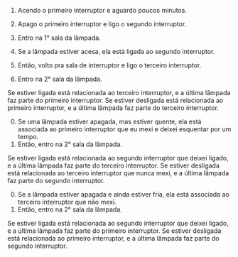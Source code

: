 
1. Acendo o primeiro interruptor e aguardo poucos minutos.
2. Apago o primeiro interruptor e ligo o segundo interruptor.
3. Entro na 1° sala da lâmpada.


0. Se a lâmpada estiver acesa, ela está ligada ao segundo interruptor.
1. Então, volto pra sala de interruptor e ligo o terceiro interruptor.
2. Entro na 2° sala da lâmpada.

Se estiver ligada está relacionada ao terceiro interruptor, e a última lâmpada faz parte do primeiro interruptor.
Se estiver desligada está relacionada ao primeiro interruptor, e a última lâmpada faz parte do terceiro interruptor.


0. Se uma lâmpada estiver apagada, mas estiver quente, ela está associada ao primeiro interruptor que eu mexi e deixei esquentar por um tempo.
1. Então, entro na 2° sala da lâmpada.

Se estiver ligada está relacionada ao segundo interruptor que deixei ligado, e a última lâmpada faz parte do terceiro interruptor.
Se estiver desligada está relacionada ao terceiro interruptor que nunca mexi, e a última lâmpada faz parte do segundo interruptor.


0. Se a lâmpada estiver apagada e ainda estiver fria, ela está associada ao terceiro interruptor que não mexi.
1. Então, entro na 2° sala da lâmpada.

Se estiver ligada está relacionada ao segundo interruptor que deixei ligado, e a última lâmpada faz parte do primeiro interruptor.
Se estiver desligada está relacionada ao primeiro interruptor, e a última lâmpada faz parte do segundo interruptor.